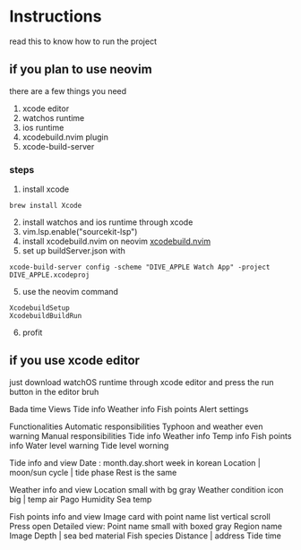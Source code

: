 # Instructions
read this to know how to run the project

## if you plan to use neovim
there are a few things you need

1. xcode editor
2. watchos runtime
3. ios runtime
4. xcodebuild.nvim plugin
5. xcode-build-server

### steps
1. install xcode
```
brew install Xcode
```
2. install watchos and ios runtime through xcode
3. vim.lsp.enable("sourcekit-lsp")
4. install xcodebuild.nvim on neovim
[xcodebuild.nvim](https://github.com/wojciech-kulik/xcodebuild.nvim)
5. set up buildServer.json with
```
xcode-build-server config -scheme "DIVE_APPLE Watch App" -project DIVE_APPLE.xcodeproj
```
5. use the neovim command
```
XcodebuildSetup
XcodebuildBuildRun
```
6. profit

## if you use xcode editor
just download watchOS runtime through xcode editor and press the run button in the editor bruh


Bada time
Views
Tide info
Weather info 
Fish points
Alert settings

Functionalities
Automatic responsibilities 
Typhoon and weather even warning
Manual responsibilities 
Tide info
Weather info
Temp info
Fish points info
Water level warning
Tide level worning


Tide info and view
Date : month.day.short week in korean
Location | moon/sun cycle | tide phase 
Rest is the same


Weather info and view
Location small with bg gray
Weather condition icon big | temp air
Pago 
Humidity
Sea temp

Fish points info and view
Image card with point name list vertical scroll
Press open 
Detailed view:
Point name small with boxed gray
Region name
Image
Depth | sea bed material 
Fish species 
Distance | address
Tide time


